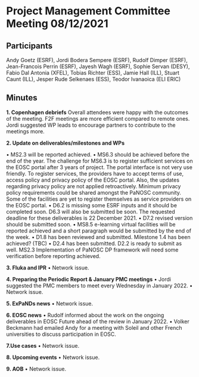 Project Management Committee Meeting 08/12/2021
===============================================

Participants
--------------
Andy Goetz (ESRF), Jordi Bodera Sempere (ESRF), Rudolf Dimper (ESRF), Jean-Francois Perrin (ESRF), Jayesh Wagh (ESRF), Sophie Servan (DESY), Fabio Dal Antonia (XFEL), Tobias Richter (ESS),  Jamie Hall (ILL), Stuart Caunt (ILL), Jesper Rude Selkenaes (ESS), Teodor Ivanaoica (ELI ERIC)

Minutes
--------

**1.	Copenhagen debriefs**
Overall attendees were happy with the outcomes of the meeting. F2F meetings are more efficient compared to remote ones. Jordi suggested WP leads to encourage partners to contribute to the meetings more. 

**2.	Update on deliverables/milestones and WPs**

•	MS2.3 will be reported achieved. 
•	MS6.3 should be achieved before the end of the year. The challenge for MS6.3 is to register sufficient services on the EOSC portal after 3 years of project. The portal interface is not very use friendly. To register services, the providers have to accept terms of use, access policy and privacy policy of the EOSC portal. Also, the updates regarding privacy policy are not applied retroactively. Minimum privacy policy requirements could be shared amongst the PaNOSC community. Some of the facilities are yet to register themselves as service providers on the EOSC portal.
•	D6.2 is missing some ESRF inputs and it should be completed soon. D6.3 will also be submitted be soon. The requested deadline for these deliverables is 22 December 2021. 
•	D7.2 revised version should be submitted soon. 
•	MS8.5 e-learning virtual facilities will be reported achieved and a short paragraph would be submitted by the end of the week.
•	D1.8 has been reviewed and submitted. Milestone 1.4 has been achieved? (TBC)
•	D2.4 has been submitted. D2.2 is ready to submit as well. MS2.3 Implementation of PaNOSC DP framework will need some verification before reporting achieved.

**3.	Fluka and IPR**
•	Network issue.

**4.	Preparing the Periodic Report & January PMC meetings**
•	Jordi suggested the PMC members to meet every Wednesday in January 2022. 
•	Network issue. 

**5. ExPaNDs news**
•	Network issue. 

**6.	EOSC news**
•	Rudolf informed about the work on the ongoing deliverables in EOSC Future ahead of the review in January 2022.
•	Volker Beckmann had emailed Andy for a meeting with Soleil and other French universities to discuss participation in EOSC.

**7.Use cases**
•	Network issue.

**8. Upcoming events**
•	Network issue. 

**9. AOB**
•	Network issue. 

